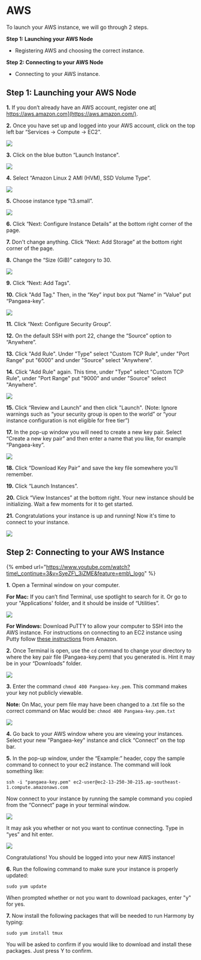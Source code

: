 # AWS

To launch your AWS instance, we will go through 2 steps.

**Step 1: Launching your AWS Node**

* Registering AWS and choosing the correct instance.

**Step 2: Connecting to your AWS Node**

* Connecting to your AWS instance.

## Step 1: Launching your AWS Node

**1.** If you don’t already have an AWS account, register one at[ https://aws.amazon.com](https://aws.amazon.com/).

**2.** Once you have set up and logged into your AWS account, click on the top left bar “Services -&gt; Compute -&gt; EC2".

![](../../../.gitbook/assets/assets_-lldqlxk8e45wuh1wh4h_-llevl4cczjjcxws1wwy_-lleoh9qalwq7nrztaqh_assets-2f-liqykccgux_ib7gddno.png)

**3.** Click on the blue button “Launch Instance".

![](../../../.gitbook/assets/assets_-lldqlxk8e45wuh1wh4h_-llevl4cczjjcxws1wwy_-lleoorxg-dkasj2ahjd_assets-2f-liqykccgux_ib7gddno.png)

**4.** Select “Amazon Linux 2 AMI \(HVM\), SSD Volume Type”.

![](../../../.gitbook/assets/assets_-lldqlxk8e45wuh1wh4h_-llevl4cczjjcxws1wwy_-lleoyu2o6s4sjkvm34w_assets-2f-liqykccgux_ib7gddno.png)

**5.** Choose instance type “t3.small”.

![](../../../.gitbook/assets/screen-shot-2020-02-12-at-6.20.12-pm%20%281%29.png)

**6.** Click “Next: Configure Instance Details” at the bottom right corner of the page.

**7.** Don't change anything. Click “Next: Add Storage” at the bottom right corner of the page.

**8.** Change the “Size \(GiB\)” category to 30.

![](../../../.gitbook/assets/screen-shot-2020-02-27-at-4.01.10-pm.png)

**9.** Click “Next: Add Tags".

**10.** Click "Add Tag." Then, in the “Key” input box put “Name” in “Value” put “Pangaea-key”.

![](../../../.gitbook/assets/assets_-lldqlxk8e45wuh1wh4h_-llevl4cczjjcxws1wwy_-lleqf6sfapejt6e_ruu_capture.png)

**11.** Click “Next: Configure Security Group”.

**12.** On the default SSH with port 22, change the “Source” option to “Anywhere”.

**13.** Click "Add Rule". Under "Type" select "Custom TCP Rule", under "Port Range" put "6000" and under "Source" select "Anywhere".

**14.** Click "Add Rule" again. This time, under "Type" select "Custom TCP Rule", under "Port Range" put "9000" and under "Source" select "Anywhere".

![](../../../.gitbook/assets/assets_-lldqlxk8e45wuh1wh4h_-lw56fxoeyv0yr4pucg__-lw56p4wvhdd5sbawfho_security_groups_aws.jpg)

**15.** Click “Review and Launch” and then click "Launch". \(Note: Ignore warnings such as “your security group is open to the world” or “your instance configuration is not eligible for free tier”\)

**17.** In the pop-up window you will need to create a new key pair. Select “Create a new key pair” and then enter a name that you like, for example “Pangaea-key”.

![](../../../.gitbook/assets/assets_-lldqlxk8e45wuh1wh4h_-llevl4cczjjcxws1wwy_-lleqxd-n79fd0kkmcf3_capture.png)

**18.** Click “Download Key Pair” and save the key file somewhere you'll remember.

**19.** Click “Launch Instances”.

**20.** Click “View Instances” at the bottom right. Your new instance should be initializing. Wait a few moments for it to get started.

**21.** Congratulations your instance is up and running! Now it's time to connect to your instance.

![](../../../.gitbook/assets/assets_-lldqlxk8e45wuh1wh4h_-llevl4cczjjcxws1wwy_-lleracmn7pbdpnpbeia_assets-2f-liqykccgux_ib7gddno%20%281%29.png)

## Step 2: Connecting to your AWS Instance

{% embed url="https://www.youtube.com/watch?time\_continue=3&v=SyeZF\_3iZME&feature=emb\_logo" %}

**1.** Open a Terminal window on your computer.

 **For Mac:** If you can’t find Terminal, use spotlight to search for it. Or go to your "Applications' folder, and it should be inside of “Utilities”.

![](../../../.gitbook/assets/assets_-lldqlxk8e45wuh1wh4h_-llevl4cczjjcxws1wwy_-llerpyudvu-nb4zlb4d_assets-2f-liqykccgux_ib7gddno.png)

**For Windows:** Download PuTTY to allow your computer to SSH into the AWS instance. For instructions on connecting to an EC2 instance using Putty follow [these instructions](https://docs.aws.amazon.com/quickstarts/latest/vmlaunch/step-2-connect-to-instance.html) from Amazon.

**2.** Once Terminal is open, use the `cd` command to change your directory to where the key pair file \(Pangaea-key.pem\) that you generated is. Hint it may be in your “Downloads” folder.

![](../../../.gitbook/assets/assets_-lldqlxk8e45wuh1wh4h_-llyz1j_-40h7bndrwxd_-llygjvgjiwe8kk2l6wf_awscddownlaods.png)

**3.** Enter the command `chmod 400 Pangaea-key.pem`. This command makes your key not publicly viewable.

**Note:** On Mac, your pem file may have been changed to a .txt file so the correct command on Mac would be: `chmod 400 Pangaea-key.pem.txt`

![](../../../.gitbook/assets/image%20%282%29.png)

**4.** Go back to your AWS window where you are viewing your instances. Select your new "Pangaea-key" instance and click “Connect” on the top bar.

**5.** In the pop-up window, under the “Example:” header, copy the sample command to connect to your ec2 instance. The command will look something like:

```text
ssh -i "pangaea-key.pem" ec2-user@ec2-13-250-30-215.ap-southeast-1.compute.amazonaws.com
```

Now connect to your instance by running the sample command you copied from the “Connect” page in your terminal window.

![](../../../.gitbook/assets/image%20%286%29.png)

It may ask you whether or not you want to continue connecting. Type in “yes” and hit enter.

![](../../../.gitbook/assets/assets_-lldqlxk8e45wuh1wh4h_-llyz1j_-40h7bndrwxd_-llyieuvvkczfcrmaujp_awspangaeaconnected.png)

Congratulations! You should be logged into your new AWS instance!

 **6.** Run the following command to make sure your instance is properly updated:

```text
sudo yum update
```

When prompted whether or not you want to download packages, enter "y" for yes.

**7.** Now install the following packages that will be needed to run Harmony by typing:

```text
sudo yum install tmux
```

You will be asked to confirm if you would like to download and install these packages. Just press Y to confirm.

